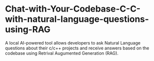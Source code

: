 # Chat-with-Your-Codebase-C-C-with-natural-language-questions-using-RAG
A local AI-powered tool allows developers to ask Natural Language questions about their c/c++ projects and receive answers based on the codebase using Retrival Augumented Generation (RAG).

